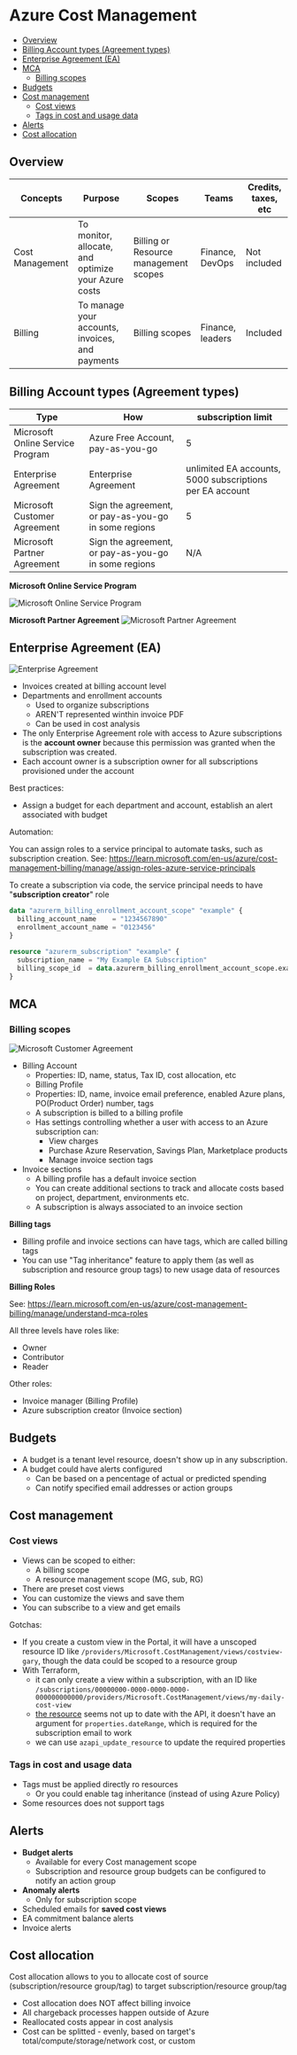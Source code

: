 # Azure Cost Management

- [Overview](#overview)
- [Billing Account types (Agreement types)](#billing-account-types-agreement-types)
- [Enterprise Agreement (EA)](#enterprise-agreement-ea)
- [MCA](#mca)
  - [Billing scopes](#billing-scopes)
- [Budgets](#budgets)
- [Cost management](#cost-management)
  - [Cost views](#cost-views)
  - [Tags in cost and usage data](#tags-in-cost-and-usage-data)
- [Alerts](#alerts)
- [Cost allocation](#cost-allocation)


## Overview

| Concepts        | Purpose                                             | Scopes                                | Teams            | Credits, taxes, etc |
| --------------- | --------------------------------------------------- | ------------------------------------- | ---------------- | ------------------- |
| Cost Management | To monitor, allocate, and optimize your Azure costs | Billing or Resource management scopes | Finance, DevOps  | Not included        |
| Billing         | To manage your accounts, invoices, and payments     | Billing scopes                        | Finance, leaders | Included            |


## Billing Account types (Agreement types)

| Type                             | How                                                  | subscription limit                                       |
| -------------------------------- | ---------------------------------------------------- | -------------------------------------------------------- |
| Microsoft Online Service Program | Azure Free Account, pay-as-you-go                    | 5                                                        |
| Enterprise Agreement             | Enterprise Agreement                                 | unlimited EA accounts, 5000 subscriptions per EA account |
| Microsoft Customer Agreement     | Sign the agreement, or pay-as-you-go in some regions | 5                                                        |
| Microsoft Partner Agreement      | Sign the agreement, or pay-as-you-go in some regions | N/A                                                      |

**Microsoft Online Service Program**

![Microsoft Online Service Program](images/azure_billing-mosp-hierarchy.png)

**Microsoft Partner Agreement**
![Microsoft Partner Agreement](images/azure_billing-mpa-hierarchy.png)


## Enterprise Agreement (EA)

![Enterprise Agreement](images/azure_billing-ea-hierarchy.png)

- Invoices created at billing account level
- Departments and enrollment accounts
  - Used to organize subscriptions
  - AREN'T represented winthin invoice PDF
  - Can be used in cost analysis
- The only Enterprise Agreement role with access to Azure subscriptions is the **account owner** because this permission was granted when the subscription was created.
- Each account owner is a subscription owner for all subscriptions provisioned under the account

Best practices:

- Assign a budget for each department and account, establish an alert associated with budget

Automation:

You can assign roles to a service principal to automate tasks, such as subscription creation. See: https://learn.microsoft.com/en-us/azure/cost-management-billing/manage/assign-roles-azure-service-principals

To create a subscription via code, the service principal needs to have "**subscription creator**" role

```terraform
data "azurerm_billing_enrollment_account_scope" "example" {
  billing_account_name    = "1234567890"
  enrollment_account_name = "0123456"
}

resource "azurerm_subscription" "example" {
  subscription_name = "My Example EA Subscription"
  billing_scope_id  = data.azurerm_billing_enrollment_account_scope.example.id
}
```



## MCA

### Billing scopes

![Microsoft Customer Agreement](images/azure_billing-mca-hierarchy.png)

- Billing Account
  - Properties: ID, name, status, Tax ID, cost allocation, etc
  - Billing Profile
  - Properties: ID, name, invoice email preference, enabled Azure plans, PO(Product Order) number, tags
  - A subscription is billed to a billing profile
  - Has settings controlling whether a user with access to an Azure subscription can:
    - View charges
    - Purchase Azure Reservation, Savings Plan, Marketplace products
    - Manage invoice section tags
- Invoice sections
  - A billing profile has a default invoice section
  - You can create additional sections to track and allocate costs based on project, department, environments etc.
  - A subscription is always associated to an invoice section

**Billing tags**

- Billing profile and invoice sections can have tags, which are called billing tags
- You can use "Tag inheritance" feature to apply them (as well as subscription and resource group tags) to new usage data of resources

**Billing Roles**

See: https://learn.microsoft.com/en-us/azure/cost-management-billing/manage/understand-mca-roles

All three levels have roles like:
- Owner
- Contributor
- Reader

Other roles:
- Invoice manager (Billing Profile)
- Azure subscription creator (Invoice section)


## Budgets

- A budget is a tenant level resource, doesn't show up in any subscription.
- A budget could have alerts configured
  - Can be based on a pencentage of actual or predicted spending
  - Can notify specified email addresses or action groups


## Cost management

### Cost views

- Views can be scoped to either:
  - A billing scope
  - A resource management scope (MG, sub, RG)
- There are preset cost views
- You can customize the views and save them
- You can subscribe to a view and get emails

Gotchas:
  - If you create a custom view in the Portal, it will have a unscoped resource ID like `/providers/Microsoft.CostManagement/views/costview-gary`, though the data could be scoped to a resource group
  - With Terraform,
    - it can only create a view within a subscription, with an ID like `/subscriptions/00000000-0000-0000-0000-000000000000/providers/Microsoft.CostManagement/views/my-daily-cost-view`
    - [the resource](https://registry.terraform.io/providers/hashicorp/azurerm/latest/docs/resources/subscription_cost_management_view) seems not up to date with the API, it doesn't have an argument for `properties.dateRange`, which is required for the subscription email to work
    - we can use `azapi_update_resource` to update the required properties

### Tags in cost and usage data

- Tags must be applied directly ro resources
  - Or you could enable tag inheritance (instead of using Azure Policy)
- Some resources does not support tags


## Alerts

- **Budget alerts**
  - Available for every Cost management scope
  - Subscription and resource group budgets can be configured to notify an action group
- **Anomaly alerts**
  - Only for subscription scope
- Scheduled emails for **saved cost views**
- EA commitment balance alerts
- Invoice alerts


## Cost allocation

Cost allocation allows to you to allocate cost of source (subscription/resource group/tag) to target subscription/resource group/tag

- Cost allocation does NOT affect billing invoice
- All chargeback processes happen outside of Azure
- Reallocated costs appear in cost analysis
- Cost can be splitted - evenly, based on target's total/compute/storage/network cost, or custom
